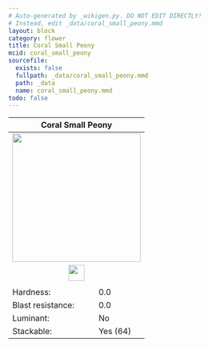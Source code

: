 ```yaml
---
# Auto-generated by _wikigen.py. DO NOT EDIT DIRECTLY!
# Instead, edit _data/coral_small_peony.mmd
layout: block
category: flower
title: Coral Small Peony
mcid: coral_small_peony
sourcefile:
  exists: false
  fullpath: _data/coral_small_peony.mmd
  path: _data
  name: coral_small_peony.mmd
todo: false
---
```


<table class="block-info"><thead><tr>
<th colspan=2>Coral Small Peony</th>
</tr></thead><tbody>
<tr><td colspan=2 class="cell-image-big" style="text-align:center"><img src="/allotment/img/textures/allotment/coral_small_peony.png" width="256" height="256" alt="" class="preview-icon"></td></tr>
<tr><td colspan=2 class="cell-image-small" style="text-align:center"><img src="/allotment/img/inventory_textures/allotment/coral_small_peony.png" width="32" height="32" alt="" class="inventory-icon"></td></tr>
<tr><td colspan=2 style="text-align:center"><span class="tool-info tool-none tool-level-0" title="Does not require or break faster with any tool"></span></td></tr>
<tr><td>Hardness:</td><td>0.0</td></tr>
<tr><td>Blast resistance:</td><td>0.0</td></tr>
<tr><td>Luminant:</td><td>No</td></tr>
<tr><td>Stackable:</td><td>Yes (64)</td></tr>
</tbody></table>

